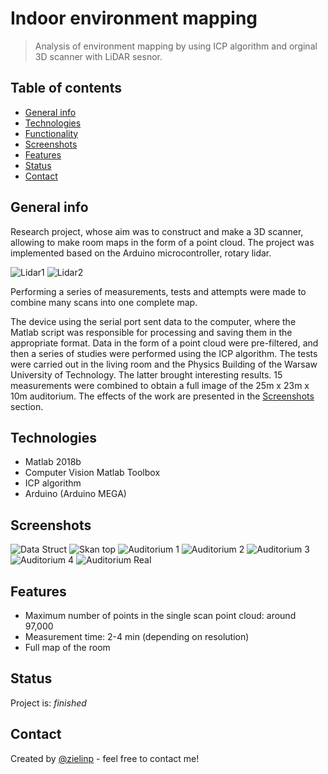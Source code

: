 ﻿# Indoor environment mapping
> Analysis of environment mapping by using ICP algorithm and orginal 3D scanner with LiDAR sesnor.

## Table of contents
* [General info](#general-info)
* [Technologies](#technologies)
* [Functionality](#functionality)
* [Screenshots](#screenshots)
* [Features](#features)
* [Status](#status)
* [Contact](#contact)

## General info
Research project, whose aim was to construct and make a 3D scanner, allowing to make room maps in the form of a point cloud. 
The project was implemented based on the Arduino microcontroller, rotary lidar. 

![Lidar1](./img/lidar1.jpg)
![Lidar2](./img/lidar2.jpg)

Performing a series of measurements, tests and attempts were made to combine many scans into one complete map.

The device using the serial port sent data to the computer, where the Matlab script was responsible for processing and saving them in the appropriate format. Data in the form of a point cloud were pre-filtered, and then a series of studies were performed using the ICP algorithm. The tests were carried out in the living room and the Physics Building of the Warsaw University of Technology. The latter brought interesting results. 15 measurements were combined to obtain a full image of the 25m x 23m x 10m auditorium. The effects of the work are presented in the [Screenshots](#screenshots) section.

## Technologies
* Matlab 2018b
* Computer Vision Matlab Toolbox
* ICP algorithm
* Arduino (Arduino MEGA)

## Screenshots
![Data Struct](./img/data_struct_point_cloud.png)
![Skan top](./img/skan_top.png)
![Auditorium 1](./img/auditorium1.png)
![Auditorium 2](./img/auditorium2.png)
![Auditorium 3](./img/auditorium3.png)
![Auditorium 4](./img/auditorium4.png)
![Auditorium Real](./img/auditorium_real.png)

## Features
* Maximum number of points in the single scan point cloud: around 97,000
* Measurement time: 2-4 min (depending on resolution)
* Full map of the room

## Status
Project is: _finished_

## Contact
Created by [@zielinp](https://www.linkedin.com/in/zielinp/) - feel free to contact me!
